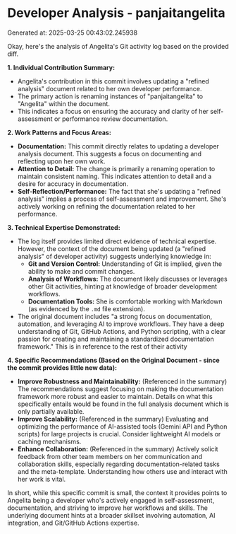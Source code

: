 # Developer Analysis - panjaitangelita
Generated at: 2025-03-25 00:43:02.245938

Okay, here's the analysis of Angelita's Git activity log based on the provided diff.

**1. Individual Contribution Summary:**

*   Angelita's contribution in this commit involves updating a "refined analysis" document related to her own developer performance.
*   The primary action is renaming instances of "panjaitangelita" to "Angelita" within the document.
*   This indicates a focus on ensuring the accuracy and clarity of her self-assessment or performance review documentation.

**2. Work Patterns and Focus Areas:**

*   **Documentation:**  This commit directly relates to updating a developer analysis document. This suggests a focus on documenting and reflecting upon her own work.
*   **Attention to Detail:** The change is primarily a renaming operation to maintain consistent naming. This indicates attention to detail and a desire for accuracy in documentation.
*   **Self-Reflection/Performance:**  The fact that she's updating a "refined analysis" implies a process of self-assessment and improvement. She's actively working on refining the documentation related to her performance.

**3. Technical Expertise Demonstrated:**

*   The log itself provides limited direct evidence of technical expertise. However, the context of the document being updated (a "refined analysis" of developer activity) suggests underlying knowledge in:
    *   **Git and Version Control:**  Understanding of Git is implied, given the ability to make and commit changes.
    *   **Analysis of Workflows:**  The document likely discusses or leverages other Git activities, hinting at knowledge of broader development workflows.
    *   **Documentation Tools:**  She is comfortable working with Markdown (as evidenced by the `.md` file extension).
*   The original document includes  "a strong focus on documentation, automation, and leveraging AI to improve workflows. They have a deep understanding of Git, GitHub Actions, and Python scripting, with a clear passion for creating and maintaining a standardized documentation framework." This is in reference to the rest of their activity

**4. Specific Recommendations (Based on the Original Document - since the commit provides little new data):**

*   **Improve Robustness and Maintainability:** (Referenced in the summary) The recommendations suggest focusing on making the documentation framework more robust and easier to maintain. Details on what this specifically entails would be found in the full analysis document which is only partially available.
*   **Improve Scalability:** (Referenced in the summary) Evaluating and optimizing the performance of AI-assisted tools (Gemini API and Python scripts) for large projects is crucial.  Consider lightweight AI models or caching mechanisms.
*   **Enhance Collaboration:** (Referenced in the summary) Actively solicit feedback from other team members on her communication and collaboration skills, especially regarding documentation-related tasks and the meta-template. Understanding how others use and interact with her work is vital.

In short, while this specific commit is small, the context it provides points to Angelita being a developer who's actively engaged in self-assessment, documentation, and striving to improve her workflows and skills. The underlying document hints at a broader skillset involving automation, AI integration, and Git/GitHub Actions expertise.

